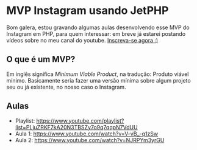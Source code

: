 # MVP Instagram usando JetPHP
Bom galera, estou gravando algumas aulas desenvolvendo esse MVP do Instagram em PHP, para quem interessar: em breve já estarei postando vídeos sobre no meu canal do youtube. [Inscreva-se agora :)](https://www.youtube.com/c/KeniGamer?sub_confirmation=1)
## O que é um MVP?
Em inglês significa *Minimum Viable Product*, na tradução: Produto viável mínimo.
Basicamente seria fazer uma versão mínima sobre algum projeto seu ou já existente, no nosso caso o Instagram.


## Aulas
- Playlist: https://www.youtube.com/playlist?list=PLjuZRKF7kA20N3TBSZy7o9q7qqpN7VdUU
- Aula 1: https://www.youtube.com/watch?v=V-vB_-q1zSw
- Aula 2: https://www.youtube.com/watch?v=NJRPYm3yrGU
